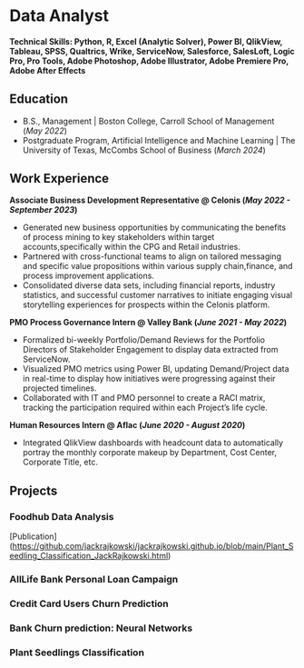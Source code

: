 # Data Analyst

#### Technical Skills: Python, R, Excel (Analytic Solver), Power BI, QlikView, Tableau, SPSS, Qualtrics, Wrike, ServiceNow, Salesforce, SalesLoft, Logic Pro, Pro Tools, Adobe Photoshop, Adobe Illustrator, Adobe Premiere Pro, Adobe After Effects

## Education
- B.S., Management | Boston College, Carroll School of Management (_May 2022_)
- Postgraduate Program, Artificial Intelligence and Machine Learning | The University of Texas, McCombs School of Business (_March 2024_)

## Work Experience
**Associate Business Development Representative @ Celonis (_May 2022 - September 2023_)**
- Generated new business opportunities by communicating the benefits of process mining to key stakeholders within target accounts,specifically within the CPG and Retail industries.
- Partnered with cross-functional teams to align on tailored messaging and specific value propositions within various supply chain,finance, and process improvement applications.
- Consolidated diverse data sets, including financial reports, industry statistics, and successful customer narratives to initiate engaging visual storytelling experiences for prospects within the Celonis platform.

**PMO Process Governance Intern @ Valley Bank (_June 2021 - May 2022_)**
- Formalized bi-weekly Portfolio/Demand Reviews for the Portfolio Directors of Stakeholder Engagement to display data extracted from ServiceNow.
- Visualized PMO metrics using Power BI, updating Demand/Project data in real-time to display how initiatives were progressing against their projected timelines.
- Collaborated with IT and PMO personnel to create a RACI matrix, tracking the participation required within each Project’s life cycle.

**Human Resources Intern @ Aflac (_June 2020 - August 2020_)**
- Integrated QlikView dashboards with headcount data to automatically portray the monthly corporate makeup by Department, Cost Center, Corporate Title, etc.

## Projects
### Foodhub Data Analysis
[Publication] (https://github.com/jackrajkowski/jackrajkowski.github.io/blob/main/Plant_Seedling_Classification_JackRajkowski.html)

### AllLife Bank Personal Loan Campaign
### Credit Card Users Churn Prediction
### Bank Churn prediction: Neural Networks
### Plant Seedlings Classification

